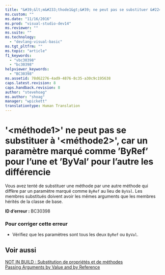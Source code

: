```yaml
---
title: "&#39;&lt;m&#233;thode1&gt;&#39; ne peut pas se substituer &#224; &#39;&lt;m&#233;thode2&gt;&#39;, car un param&#232;tre marqu&#233; comme ’ByRef’ pour l’une et ’ByVal’ pour l’autre les diff&#233;rencie | Microsoft Docs"
ms.custom: ""
ms.date: "11/16/2016"
ms.prod: "visual-studio-dev14"
ms.reviewer: ""
ms.suite: ""
ms.technology: 
  - "devlang-visual-basic"
ms.tgt_pltfrm: ""
ms.topic: "article"
f1_keywords: 
  - "vbc30398"
  - "bc30398"
helpviewer_keywords: 
  - "BC30398"
ms.assetid: 78d62276-4ad9-4876-8c35-a30c9c195638
caps.latest.revision: 8
caps.handback.revision: 8
author: "stevehoag"
ms.author: "shoag"
manager: "wpickett"
translationtype: Human Translation
---
```

# &#39;&lt;m&#233;thode1&gt;&#39; ne peut pas se substituer &#224; &#39;&lt;m&#233;thode2&gt;&#39;, car un param&#232;tre marqu&#233; comme ’ByRef’ pour l’une et ’ByVal’ pour l’autre les diff&#233;rencie
Vous avez tenté de substituer une méthode par une autre méthode qui diffère par un paramètre marqué comme `ByRef` au lieu de `ByVal`. Les membres substitués doivent avoir les mêmes arguments que les membres hérités de la classe de base.  
  
 **ID d’erreur :** BC30398  
  
### Pour corriger cette erreur  
  
-   Vérifiez que les paramètres sont tous les deux `ByRef` ou `ByVal`.  
  
## Voir aussi  
 [NOT IN BUILD : Substitution de propriétés et de méthodes](http://msdn.microsoft.com/fr-fr/2167e8f5-1225-4b13-9ebd-02591ba90213)   
 [Passing Arguments by Value and by Reference](../../visual-basic/programming-guide/language-features/procedures/passing-arguments-by-value-and-by-reference.md)